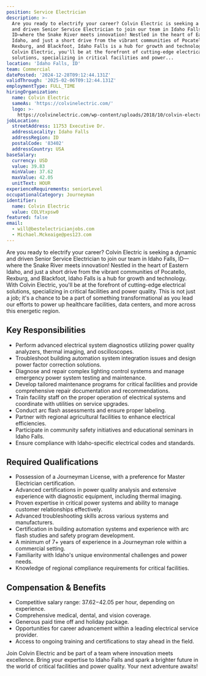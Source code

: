 ```yaml
---
position: Service Electrician
description: >-
  Are you ready to electrify your career? Colvin Electric is seeking a dynamic
  and driven Senior Service Electrician to join our team in Idaho Falls,
  ID—where the Snake River meets innovation! Nestled in the heart of Eastern
  Idaho, and just a short drive from the vibrant communities of Pocatello,
  Rexburg, and Blackfoot, Idaho Falls is a hub for growth and technology. With
  Colvin Electric, you'll be at the forefront of cutting-edge electrical
  solutions, specializing in critical facilities and power...
location: 'Idaho Falls, ID'
team: Commercial
datePosted: '2024-12-28T09:12:44.131Z'
validThrough: '2025-02-06T09:12:44.131Z'
employmentType: FULL_TIME
hiringOrganization:
  name: Colvin Electric
  sameAs: 'https://colvinelectric.com/'
  logo: >-
    https://colvinelectric.com/wp-content/uploads/2018/10/colvin-electric_footer-logo-1.png
jobLocation:
  streetAddress: 11753 Executive Dr.
  addressLocality: Idaho Falls
  addressRegion: ID
  postalCode: '83402'
  addressCountry: USA
baseSalary:
  currency: USD
  value: 39.83
  minValue: 37.62
  maxValue: 42.05
  unitText: HOUR
experienceRequirements: seniorLevel
occupationalCategory: Journeyman
identifier:
  name: Colvin Electric
  value: COLVtxpsw0
featured: false
email:
  - will@bestelectricianjobs.com
  - Michael.Mckeaige@pes123.com
---
```




Are you ready to electrify your career? Colvin Electric is seeking a dynamic and driven Senior Service Electrician to join our team in Idaho Falls, ID—where the Snake River meets innovation! Nestled in the heart of Eastern Idaho, and just a short drive from the vibrant communities of Pocatello, Rexburg, and Blackfoot, Idaho Falls is a hub for growth and technology. With Colvin Electric, you'll be at the forefront of cutting-edge electrical solutions, specializing in critical facilities and power quality. This is not just a job; it's a chance to be a part of something transformational as you lead our efforts to power up healthcare facilities, data centers, and more across this energetic region. 

## Key Responsibilities
- Perform advanced electrical system diagnostics utilizing power quality analyzers, thermal imaging, and oscilloscopes.
- Troubleshoot building automation system integration issues and design power factor correction solutions.
- Diagnose and repair complex lighting control systems and manage emergency power system testing and maintenance.
- Develop tailored maintenance programs for critical facilities and provide comprehensive repair documentation and recommendations.
- Train facility staff on the proper operation of electrical systems and coordinate with utilities on service upgrades.
- Conduct arc flash assessments and ensure proper labeling.
- Partner with regional agricultural facilities to enhance electrical efficiencies.
- Participate in community safety initiatives and educational seminars in Idaho Falls.
- Ensure compliance with Idaho-specific electrical codes and standards.

## Required Qualifications
- Possession of a Journeyman License, with a preference for Master Electrician certification.
- Advanced certifications in power quality analysis and extensive experience with diagnostic equipment, including thermal imaging.
- Proven expertise in critical power systems and ability to manage customer relationships effectively.
- Advanced troubleshooting skills across various systems and manufacturers.
- Certification in building automation systems and experience with arc flash studies and safety program development.
- A minimum of 7+ years of experience in a Journeyman role within a commercial setting.
- Familiarity with Idaho's unique environmental challenges and power needs.
- Knowledge of regional compliance requirements for critical facilities.

## Compensation & Benefits
- Competitive salary range: $37.62-$42.05 per hour, depending on experience.
- Comprehensive medical, dental, and vision coverage.
- Generous paid time off and holiday package.
- Opportunities for career advancement within a leading electrical service provider.
- Access to ongoing training and certifications to stay ahead in the field.

Join Colvin Electric and be part of a team where innovation meets excellence. Bring your expertise to Idaho Falls and spark a brighter future in the world of critical facilities and power quality. Your next adventure awaits!